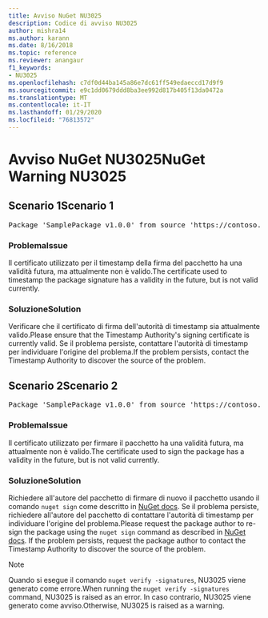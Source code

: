 ```yaml
---
title: Avviso NuGet NU3025
description: Codice di avviso NU3025
author: mishra14
ms.author: karann
ms.date: 8/16/2018
ms.topic: reference
ms.reviewer: anangaur
f1_keywords:
- NU3025
ms.openlocfilehash: c7df0d44ba145a86e7dc61ff549edaeccd17d9f9
ms.sourcegitcommit: e9c1dd0679ddd8ba3ee992d817b405f13da0472a
ms.translationtype: MT
ms.contentlocale: it-IT
ms.lasthandoff: 01/29/2020
ms.locfileid: "76813572"
---
```

# <a name="nuget-warning-nu3025"></a><span data-ttu-id="a0523-103">Avviso NuGet NU3025</span><span class="sxs-lookup"><span data-stu-id="a0523-103">NuGet Warning NU3025</span></span>

## <a name="scenario-1"></a><span data-ttu-id="a0523-104">Scenario 1</span><span class="sxs-lookup"><span data-stu-id="a0523-104">Scenario 1</span></span>

<pre>Package 'SamplePackage v1.0.0' from source 'https://contoso.com/index.json': The timestamp signing certificate is not yet valid.</pre>

### <a name="issue"></a><span data-ttu-id="a0523-105">Problema</span><span class="sxs-lookup"><span data-stu-id="a0523-105">Issue</span></span>

<span data-ttu-id="a0523-106">Il certificato utilizzato per il timestamp della firma del pacchetto ha una validità futura, ma attualmente non è valido.</span><span class="sxs-lookup"><span data-stu-id="a0523-106">The certificate used to timestamp the package signature has a validity in the future, but is not valid currently.</span></span>


### <a name="solution"></a><span data-ttu-id="a0523-107">Soluzione</span><span class="sxs-lookup"><span data-stu-id="a0523-107">Solution</span></span>

<span data-ttu-id="a0523-108">Verificare che il certificato di firma dell'autorità di timestamp sia attualmente valido.</span><span class="sxs-lookup"><span data-stu-id="a0523-108">Please ensure that the Timestamp Authority's signing certificate is currently valid.</span></span> <span data-ttu-id="a0523-109">Se il problema persiste, contattare l'autorità di timestamp per individuare l'origine del problema.</span><span class="sxs-lookup"><span data-stu-id="a0523-109">If the problem persists, contact the Timestamp Authority to discover the source of the problem.</span></span>



## <a name="scenario-2"></a><span data-ttu-id="a0523-110">Scenario 2</span><span class="sxs-lookup"><span data-stu-id="a0523-110">Scenario 2</span></span>

<pre>Package 'SamplePackage v1.0.0' from source 'https://contoso.com/index.json': The primary signature's timestamp signing certificate is not yet valid.</pre>

### <a name="issue"></a><span data-ttu-id="a0523-111">Problema</span><span class="sxs-lookup"><span data-stu-id="a0523-111">Issue</span></span>

<span data-ttu-id="a0523-112">Il certificato utilizzato per firmare il pacchetto ha una validità futura, ma attualmente non è valido.</span><span class="sxs-lookup"><span data-stu-id="a0523-112">The certificate used to sign the package has a validity in the future, but is not valid currently.</span></span>


### <a name="solution"></a><span data-ttu-id="a0523-113">Soluzione</span><span class="sxs-lookup"><span data-stu-id="a0523-113">Solution</span></span>

<span data-ttu-id="a0523-114">Richiedere all'autore del pacchetto di firmare di nuovo il pacchetto usando il comando `nuget sign` come descritto in [NuGet docs](../../create-packages/sign-a-package.md). Se il problema persiste, richiedere all'autore del pacchetto di contattare l'autorità di timestamp per individuare l'origine del problema.</span><span class="sxs-lookup"><span data-stu-id="a0523-114">Please request the package author to re-sign the package using the `nuget sign` command as described in [NuGet docs](../../create-packages/sign-a-package.md). If the problem persists, request the package author to contact the Timestamp Authority to discover the source of the problem.</span></span>


> [!Note]
> <span data-ttu-id="a0523-115">Quando si esegue il comando `nuget verify -signatures`, NU3025 viene generato come errore.</span><span class="sxs-lookup"><span data-stu-id="a0523-115">When running the `nuget verify -signatures` command, NU3025 is raised as an error.</span></span> <span data-ttu-id="a0523-116">In caso contrario, NU3025 viene generato come avviso.</span><span class="sxs-lookup"><span data-stu-id="a0523-116">Otherwise, NU3025 is raised as a warning.</span></span>
